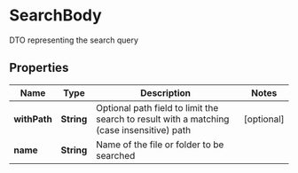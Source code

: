

# SearchBody

DTO representing the search query

## Properties

Name | Type | Description | Notes
------------ | ------------- | ------------- | -------------
**withPath** | **String** | Optional path field to limit the search to result with a matching (case insensitive) path |  [optional]
**name** | **String** | Name of the file or folder to be searched | 



